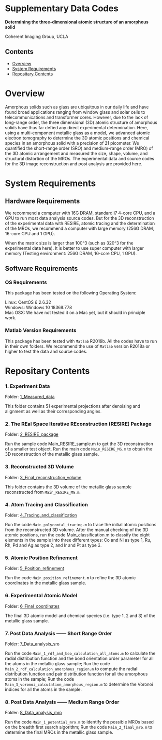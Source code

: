 # Supplementary Data Codes 

**Determining the three-dimensional atomic structure of an amorphous solid**

Coherent Imaging Group, UCLA

## Contents

- [Overview](#overview)
- [System Requirements](#system-requirements)
- [Repositary Contents](#repositary-contents)

# Overview

Amorphous solids such as glass are ubiquitous in our daily life and have found broad applications ranging from window glass and solar cells to telecommunications and transformer cores. However, due to the lack of long-range order, the three dimensional (3D) atomic structure of amorphous solids have thus far defied any direct experimental determination. Here, using a multi-component metallic glass
as a model, we advanced atomic electron tomography to determine the 3D atomic positions and chemical species in an amorphous solid with a precision of 21 picometer. We quantified the short-range order (SRO) and medium-range order (MRO) of the 3D atomic arrangement and measured the size, shape, volume, and structural distortion of the MROs. The experimental data and source codes for the 3D image reconstruction and post analysis are provided here.

# System Requirements

## Hardware Requirements

We recommend a computer with 16G DRAM, standard i7 4-core CPU, and a GPU to run most data analysis source codes. But for the 3D reconstruction of the experimental data with RESIRE, atomic tracing and the determination of the MROs, we recommend a computer with large memory (256G DRAM, 16-core CPU and 1 GPU).

When the matrix size is larger than 100^3 (such as 320^3 for the experimental data here). It is better to use super computer with larger memory (Testing environment: 256G DRAM, 16-core CPU, 1 GPU).

## Software Requirements

### OS Requirements

This package has been tested on the following Operating System:

Linux: CentOS 6 2.6.32    
Windows: Windows 10 18368.778    
Mac OSX: We have not tested it on a Mac yet, but it should in principle work.     

### Matlab Version Requirements

This package has been tested with `Matlab` R2019b. All the codes have to run in their own folders. We recommend the use of `Matlab` version R2018a or higher to test the data and source codes.

# Repositary Contents

### 1. Experiment Data

Folder: [1_Measured_data](./1_Measured_data)

This folder contains 51 experimental projections after denoising and alignment as well as their corresponding angles.

### 2. The REal Space Iterative REconstruction (RESIRE) Package

Folder: [2_RESIRE_package](./2_RESIRE_package)

Run the sample code Main_RESIRE_sample.m to get the 3D reconstruction of a smaller test object. Run the main code `Main_RESIRE_MG.m` to obtain the 3D reconstruction of the metallic glass sample.

### 3. Reconstructed 3D Volume

Folder: [3_Final_reconstruction_volume](./3_Final_reconstruction_volume)

This folder contains the 3D volume of the metallic glass sample reconstructed from `Main_RESIRE_MG.m`.

### 4. Atom Tracing and Classification

Folder: [4_Tracing_and_classification](./4_Tracing_and_classification)

Run the code `Main_polynomial_tracing.m` to trace the initial atomic positions from the reconstructed 3D volume. After the manual checking of the 3D atomic positions, run the code Main_classification.m to classify the eight elements in the sample into three different types: Co and Ni as type 1, Ru, Rh, Pd and Ag as type 2, and Ir and Pt as type 3.

### 5. Atomic Position Refinement

Folder: [5_Position_refinement](./5_Position_refinement)

Run the code `Main_position_refinement.m` to refine the 3D atomic coordinates in the metallic glass sample.

### 6. Experimental Atomic Model

Folder: [6_Final_coordinates](./6_Final_coordinates)

The final 3D atomic model and chemical species (i.e. type 1, 2 and 3) of the metallic glass sample.

### 7. Post Data Analysis —— Short Range Order

Folder: [7_Data_analysis_sro](./7_Data_analysis_sro)

Run the code `Main_1_rdf_and_boo_calculation_all_atoms.m` to calculate the radial distribution function and the bond orientation order parameter for all the atoms in the metallic glass sample; Run the code `Main_2_rdf_calculation_amorphous_region.m` to compute the radial distribution function and pair distribution function for all the amorphous atoms in the sample; Run the code `Main_3_voronoi_calculation_amorphous_region.m` to determine the Voronoi indices for all the atoms in the sample.

### 8. Post Data Analysis —— Medium Range Order

Folder: [8_Data_analysis_mro](./8_Data_analysis_mro)

Run the code `Main_1_potential_mro.m` to identify the possible MROs based on the breadth first search algorithm; Run the code `Main_2_final_mro.m` to determine the final MROs in the metallic glass sample.
